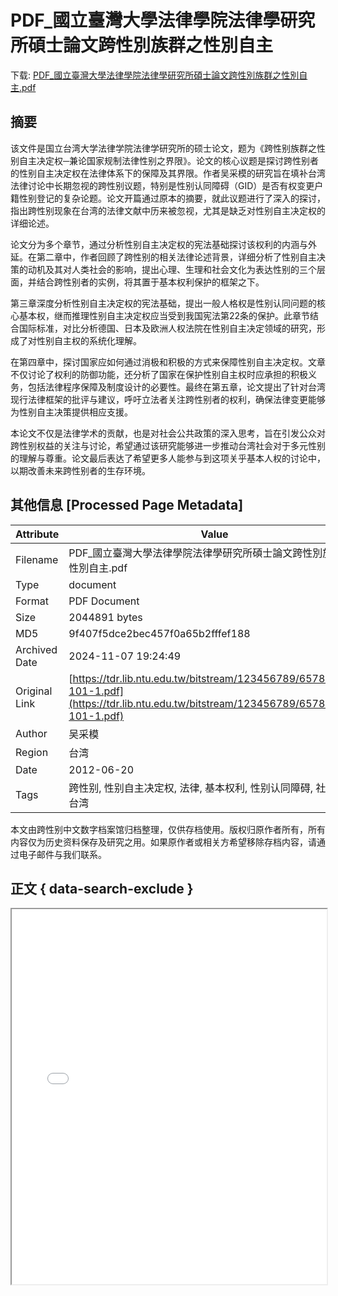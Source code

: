 # PDF_國立臺灣大學法律學院法律學研究所碩士論文跨性別族群之性別自主

<!-- tcd_download_link -->
下载: <a href="../PDF_國立臺灣大學法律學院法律學研究所碩士論文跨性別族群之性別自主.pdf" download>PDF_國立臺灣大學法律學院法律學研究所碩士論文跨性別族群之性別自主.pdf</a>
<!-- tcd_download_link_end -->

## 摘要

<!-- tcd_abstract -->
该文件是国立台湾大学法律学院法律学研究所的硕士论文，题为《跨性别族群之性别自主决定权─兼论国家规制法律性别之界限》。论文的核心议题是探讨跨性别者的性别自主决定权在法律体系下的保障及其界限。作者吴采模的研究旨在填补台湾法律讨论中长期忽视的跨性别议题，特别是性别认同障碍（GID）是否有权变更户籍性别登记的复杂论题。论文开篇通过原本的摘要，就此议题进行了深入的探讨，指出跨性别现象在台湾的法律文献中历来被忽视，尤其是缺乏对性别自主决定权的详细论述。

论文分为多个章节，通过分析性别自主决定权的宪法基础探讨该权利的内涵与外延。在第二章中，作者回顾了跨性别的相关法律论述背景，详细分析了性别自主决策的动机及其对人类社会的影响，提出心理、生理和社会文化为表达性别的三个层面，并结合跨性别者的实例，将其置于基本权利保护的框架之下。

第三章深度分析性别自主决定权的宪法基础，提出一般人格权是性别认同问题的核心基本权，继而推理性别自主决定权应当受到我国宪法第22条的保护。此章节结合国际标准，对比分析德国、日本及欧洲人权法院在性别自主决定领域的研究，形成了对性别自主权的系统化理解。

在第四章中，探讨国家应如何通过消极和积极的方式来保障性别自主决定权。文章不仅讨论了权利的防御功能，还分析了国家在保护性别自主权时应承担的积极义务，包括法律程序保障及制度设计的必要性。最终在第五章，论文提出了针对台湾现行法律框架的批评与建议，呼吁立法者关注跨性别者的权利，确保法律变更能够为性别自主决策提供相应支援。

本论文不仅是法律学术的贡献，也是对社会公共政策的深入思考，旨在引发公众对跨性别权益的关注与讨论，希望通过该研究能够进一步推动台湾社会对于多元性别的理解与尊重。论文最后表达了希望更多人能参与到这项关乎基本人权的讨论中，以期改善未来跨性别者的生存环境。

<!-- tcd_abstract_end -->

## 其他信息 [Processed Page Metadata]

| Attribute       | Value                                  |
|-----------------|----------------------------------------|
| Filename        | PDF_國立臺灣大學法律學院法律學研究所碩士論文跨性別族群之性別自主.pdf                             |
| Type            | document                                 |
| Format          | PDF Document                               |
| Size            | 2044891 bytes                           |
| MD5             | 9f407f5dce2bec457f0a65b2fffef188                                  |
| Archived Date   | 2024-11-07 19:24:49                             |
| Original Link   | [https://tdr.lib.ntu.edu.tw/bitstream/123456789/6578/1/ntu-101-1.pdf](https://tdr.lib.ntu.edu.tw/bitstream/123456789/6578/1/ntu-101-1.pdf)                         |
| Author          | 吴采模                               |
| Region          | 台湾                               |
| Date            | 2012-06-20                                 |
| Tags            | 跨性别, 性别自主决定权, 法律, 基本权利, 性别认同障碍, 社会政策, 台湾                                 |

本文由跨性别中文数字档案馆归档整理，仅供存档使用。版权归原作者所有，所有内容仅为历史资料保存及研究之用。如果原作者或相关方希望移除存档内容，请通过电子邮件与我们联系。

## 正文 { data-search-exclude }

<!-- tcd_main_text -->
<iframe src="../PDF_國立臺灣大學法律學院法律學研究所碩士論文跨性別族群之性別自主.pdf" width="100%" height="600px">
    <p>无法显示PDF，请下载查看。</p>
</iframe>
<!-- tcd_main_text_end -->

